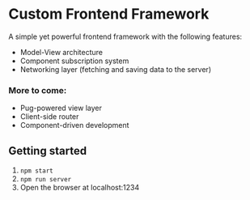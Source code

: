 # Custom Frontend Framework

A simple yet powerful frontend framework with the following features:
- Model-View architecture
- Component subscription system
- Networking layer (fetching and saving data to the server)

### More to come:
- Pug-powered view layer
- Client-side router
- Component-driven development

## Getting started

1. `npm start`
2. `npm run server`
3. Open the browser at localhost:1234